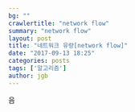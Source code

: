 ```yaml
---
bg: ""
crawlertitle: "network flow"
summary: "network flow"
layout: post
title: "네트워크 유량[network flow]"
date: "2017-09-13 18:25"
categories: posts
tags: ['알고리즘']
author: jgb
---
```


음
